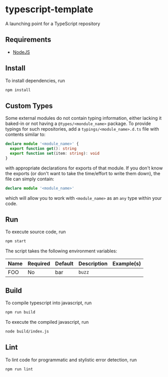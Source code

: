 # typescript-template

A launching point for a TypeScript repository

## Requirements

- [NodeJS](https://nodejs.org)

## Install

To install dependencies, run

```sh
npm install
```

## Custom Types

Some external modules do not contain typing information, either lacking it baked-in or not having a `@types/<mondule_name>` package. To provide typings for such repositories, add a `typings/<module_name>.d.ts` file with contents similar to:

```ts
declare module '<module_name>' {
  export function get(): string
  export function set(item: string): void
}
```

with appropriate declarations for exports of that module. If you don't know the exports (or don't want to take the time/effort to write them down), the file can simply contain:

```ts
declare module '<module_name>'
```

which will allow you to work with `<module_name>` as an `any` type within your code.

## Run

To execute source code, run

```sh
npm start
```

The script takes the following environment variables:

| Name | Required | Default | Description | Example(s) |
| ---- | -------- | ------- | ----------- | ---------- |
| FOO  | No       | bar     | `buzz`      |            |

## Build

To compile typescript into javascript, run

```sh
npm run build
```

To execute the compiled javascript, run

```sh
node build/index.js
```

## Lint

To lint code for programmatic and stylistic error detection, run

```sh
npm run lint
```
